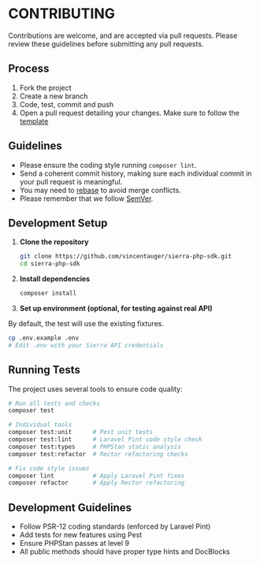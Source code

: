 # CONTRIBUTING

Contributions are welcome, and are accepted via pull requests.
Please review these guidelines before submitting any pull requests.

## Process

1. Fork the project
1. Create a new branch
1. Code, test, commit and push
1. Open a pull request detailing your changes. Make sure to follow the [template](.github/PULL_REQUEST_TEMPLATE.md)

## Guidelines

* Please ensure the coding style running `composer lint`.
* Send a coherent commit history, making sure each individual commit in your pull request is meaningful.
* You may need to [rebase](https://git-scm.com/book/en/v2/Git-Branching-Rebasing) to avoid merge conflicts.
* Please remember that we follow [SemVer](http://semver.org/).

## Development Setup

1. **Clone the repository**

   ```bash
   git clone https://github.com/vincentauger/sierra-php-sdk.git
   cd sierra-php-sdk
   ```

2. **Install dependencies**

   ```bash
   composer install
   ```

3. **Set up environment (optional, for testing against real API)**

By default, the test will use the existing fixtures.

   ```bash
   cp .env.example .env
   # Edit .env with your Sierra API credentials
   ```

## Running Tests

The project uses several tools to ensure code quality:

```bash
# Run all tests and checks
composer test

# Individual tools
composer test:unit      # Pest unit tests
composer test:lint      # Laravel Pint code style check
composer test:types     # PHPStan static analysis
composer test:refactor  # Rector refactoring checks

# Fix code style issues
composer lint           # Apply Laravel Pint fixes
composer refactor       # Apply Rector refactoring
```

## Development Guidelines

- Follow PSR-12 coding standards (enforced by Laravel Pint)
- Add tests for new features using Pest
- Ensure PHPStan passes at level 9
- All public methods should have proper type hints and DocBlocks
